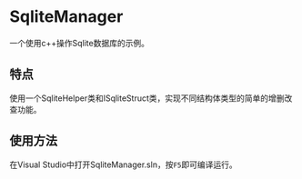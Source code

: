 # SqliteManager

一个使用c++操作Sqlite数据库的示例。

## 特点

使用一个SqliteHelper类和ISqliteStruct类，实现不同结构体类型的简单的增删改查功能。

## 使用方法

在Visual Studio中打开SqliteManager.sln，按`F5`即可编译运行。
